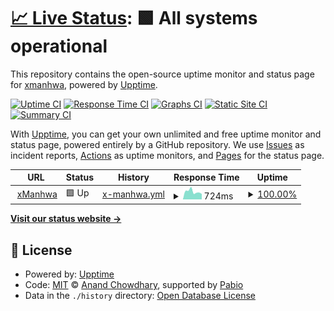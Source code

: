 # [📈 Live Status](https://status.xmanhwa.net): <!--live status--> **🟩 All systems operational**

This repository contains the open-source uptime monitor and status page for [xmanhwa](https://status.xmanhwa.net), powered by [Upptime](https://github.com/upptime/upptime).

[![Uptime CI](https://github.com/xmanhwa/upptime/workflows/Uptime%20CI/badge.svg)](https://github.com/xmanhwa/upptime/actions?query=workflow%3A%22Uptime+CI%22)
[![Response Time CI](https://github.com/xmanhwa/upptime/workflows/Response%20Time%20CI/badge.svg)](https://github.com/xmanhwa/upptime/actions?query=workflow%3A%22Response+Time+CI%22)
[![Graphs CI](https://github.com/xmanhwa/upptime/workflows/Graphs%20CI/badge.svg)](https://github.com/xmanhwa/upptime/actions?query=workflow%3A%22Graphs+CI%22)
[![Static Site CI](https://github.com/xmanhwa/upptime/workflows/Static%20Site%20CI/badge.svg)](https://github.com/xmanhwa/upptime/actions?query=workflow%3A%22Static+Site+CI%22)
[![Summary CI](https://github.com/xmanhwa/upptime/workflows/Summary%20CI/badge.svg)](https://github.com/xmanhwa/upptime/actions?query=workflow%3A%22Summary+CI%22)

With [Upptime](https://upptime.js.org), you can get your own unlimited and free uptime monitor and status page, powered entirely by a GitHub repository. We use [Issues](https://github.com/xmanhwa/upptime/issues) as incident reports, [Actions](https://github.com/xmanhwa/upptime/actions) as uptime monitors, and [Pages](https://status.xmanhwa.net) for the status page.

<!--start: status pages-->
<!-- This summary is generated by Upptime (https://github.com/upptime/upptime) -->
<!-- Do not edit this manually, your changes will be overwritten -->
<!-- prettier-ignore -->
| URL | Status | History | Response Time | Uptime |
| --- | ------ | ------- | ------------- | ------ |
| <img alt="" src="https://icons.duckduckgo.com/ip3/xmanhwa.net.ico" height="13"> [xManhwa](https://xmanhwa.net) | 🟩 Up | [x-manhwa.yml](https://github.com/xmanhwa/uptime/commits/HEAD/history/x-manhwa.yml) | <details><summary><img alt="Response time graph" src="./graphs/x-manhwa/response-time-week.png" height="20"> 724ms</summary><br><a href="https://status.xmanhwa.net/history/x-manhwa"><img alt="Response time 450" src="https://img.shields.io/endpoint?url=https%3A%2F%2Fraw.githubusercontent.com%2Fxmanhwa%2Fuptime%2FHEAD%2Fapi%2Fx-manhwa%2Fresponse-time.json"></a><br><a href="https://status.xmanhwa.net/history/x-manhwa"><img alt="24-hour response time 507" src="https://img.shields.io/endpoint?url=https%3A%2F%2Fraw.githubusercontent.com%2Fxmanhwa%2Fuptime%2FHEAD%2Fapi%2Fx-manhwa%2Fresponse-time-day.json"></a><br><a href="https://status.xmanhwa.net/history/x-manhwa"><img alt="7-day response time 724" src="https://img.shields.io/endpoint?url=https%3A%2F%2Fraw.githubusercontent.com%2Fxmanhwa%2Fuptime%2FHEAD%2Fapi%2Fx-manhwa%2Fresponse-time-week.json"></a><br><a href="https://status.xmanhwa.net/history/x-manhwa"><img alt="30-day response time 709" src="https://img.shields.io/endpoint?url=https%3A%2F%2Fraw.githubusercontent.com%2Fxmanhwa%2Fuptime%2FHEAD%2Fapi%2Fx-manhwa%2Fresponse-time-month.json"></a><br><a href="https://status.xmanhwa.net/history/x-manhwa"><img alt="1-year response time 450" src="https://img.shields.io/endpoint?url=https%3A%2F%2Fraw.githubusercontent.com%2Fxmanhwa%2Fuptime%2FHEAD%2Fapi%2Fx-manhwa%2Fresponse-time-year.json"></a></details> | <details><summary><a href="https://status.xmanhwa.net/history/x-manhwa">100.00%</a></summary><a href="https://status.xmanhwa.net/history/x-manhwa"><img alt="All-time uptime 95.02%" src="https://img.shields.io/endpoint?url=https%3A%2F%2Fraw.githubusercontent.com%2Fxmanhwa%2Fuptime%2FHEAD%2Fapi%2Fx-manhwa%2Fuptime.json"></a><br><a href="https://status.xmanhwa.net/history/x-manhwa"><img alt="24-hour uptime 100.00%" src="https://img.shields.io/endpoint?url=https%3A%2F%2Fraw.githubusercontent.com%2Fxmanhwa%2Fuptime%2FHEAD%2Fapi%2Fx-manhwa%2Fuptime-day.json"></a><br><a href="https://status.xmanhwa.net/history/x-manhwa"><img alt="7-day uptime 100.00%" src="https://img.shields.io/endpoint?url=https%3A%2F%2Fraw.githubusercontent.com%2Fxmanhwa%2Fuptime%2FHEAD%2Fapi%2Fx-manhwa%2Fuptime-week.json"></a><br><a href="https://status.xmanhwa.net/history/x-manhwa"><img alt="30-day uptime 100.00%" src="https://img.shields.io/endpoint?url=https%3A%2F%2Fraw.githubusercontent.com%2Fxmanhwa%2Fuptime%2FHEAD%2Fapi%2Fx-manhwa%2Fuptime-month.json"></a><br><a href="https://status.xmanhwa.net/history/x-manhwa"><img alt="1-year uptime 95.02%" src="https://img.shields.io/endpoint?url=https%3A%2F%2Fraw.githubusercontent.com%2Fxmanhwa%2Fuptime%2FHEAD%2Fapi%2Fx-manhwa%2Fuptime-year.json"></a></details>

<!--end: status pages-->

[**Visit our status website →**](https://status.xmanhwa.net)

## 📄 License

- Powered by: [Upptime](https://github.com/upptime/upptime)
- Code: [MIT](./LICENSE) © [Anand Chowdhary](https://anandchowdhary.com), supported by [Pabio](https://pabio.com)
- Data in the `./history` directory: [Open Database License](https://opendatacommons.org/licenses/odbl/1-0/)
